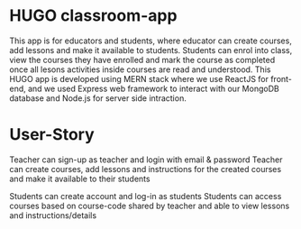 
# HUGO classroom-app
This app is for educators and students, where educator can create courses, add lessons and make it available to students. Students can enrol into class, view the courses they have enrolled and mark the course as completed once all lesons activities inside courses are read and understood. This HUGO app is developed using MERN stack where we use ReactJS for front-end, and we used Express web framework to interact with our MongoDB database and Node.js for server side intraction. 

# User-Story
Teacher can sign-up as teacher and login with email & password
Teacher can create courses, add lessons and instructions for the created courses and make it available to their students

Students can create account and log-in as students 
Students can access courses based on course-code shared by teacher and  able to view lessons and instructions/details

